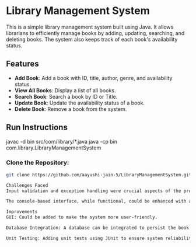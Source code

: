 # Library Management System

This is a simple library management system built using Java. It allows librarians to efficiently manage books by adding, updating, searching, and deleting books. The system also keeps track of each book's availability status.

## Features
- **Add Book**: Add a book with ID, title, author, genre, and availability status.
- **View All Books**: Display a list of all books.
- **Search Book**: Search a book by ID or Title.
- **Update Book**: Update the availability status of a book.
- **Delete Book**: Remove a book from the system.

## Run Instructions
 javac -d bin src/com/library/*.java 
java -cp bin com.library.LibraryManagementSystem

### Clone the Repository:
```bash
git clone https://github.com/aayushi-jain-5/LibraryManagementSystem.git

Challenges Faced
Input validation and exception handling were crucial aspects of the project, ensuring valid book data and handling errors like missing books.

The console-based interface, while functional, could be enhanced with a graphical user interface (GUI) for a better user experience.

Improvements
GUI: Could be added to make the system more user-friendly.

Database Integration: A database can be integrated to persist the book data beyond application restarts.

Unit Testing: Adding unit tests using JUnit to ensure system reliability.
